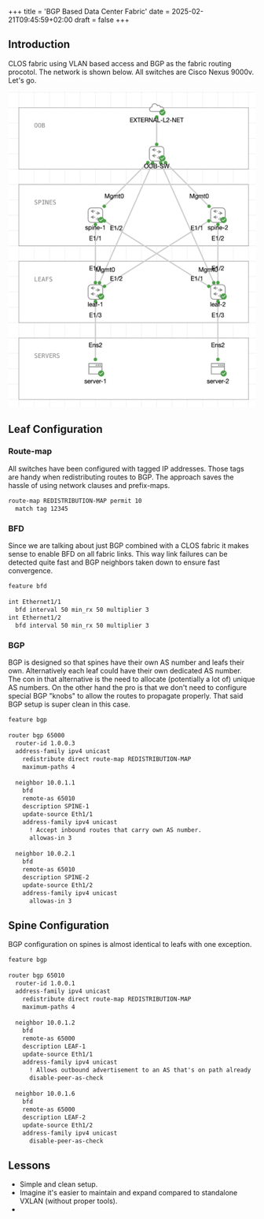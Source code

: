 +++
title = 'BGP Based Data Center Fabric'
date = 2025-02-21T09:45:59+02:00
draft = false
+++

## Introduction

CLOS fabric using VLAN based access and BGP as the fabric routing procotol. The network is shown below. All switches are Cisco Nexus 9000v. Let's go. 

![Network Diagram](../../static/images/clos-fabric-bgp.png)

## Leaf Configuration

### Route-map

All switches have been configured with tagged IP addresses. Those tags are handy when redistributing routes to BGP. The approach saves the hassle of using network clauses and prefix-maps.

```
route-map REDISTRIBUTION-MAP permit 10
  match tag 12345 
```

### BFD

Since we are talking about just BGP combined with a CLOS fabric it makes sense to enable BFD on all fabric links. This way link failures can be detected quite fast and BGP neighbors taken down to ensure fast convergence.

```
feature bfd

int Ethernet1/1
  bfd interval 50 min_rx 50 multiplier 3
int Ethernet1/2
  bfd interval 50 min_rx 50 multiplier 3
```

### BGP

BGP is designed so that spines have their own AS number and leafs their own. Alternatively each leaf could have their own dedicated AS number. The con in that alternative is the need to allocate (potentially a lot of) unique AS numbers. On the other hand the pro is that we don't need to configure special BGP "knobs" to allow the routes to propagate properly. That said BGP setup is super clean in this case.

```
feature bgp

router bgp 65000
  router-id 1.0.0.3
  address-family ipv4 unicast
    redistribute direct route-map REDISTRIBUTION-MAP
    maximum-paths 4
  
  neighbor 10.0.1.1
    bfd
    remote-as 65010
    description SPINE-1
    update-source Eth1/1
    address-family ipv4 unicast
      ! Accept inbound routes that carry own AS number.
      allowas-in 3

  neighbor 10.0.2.1
    bfd
    remote-as 65010
    description SPINE-2
    update-source Eth1/2
    address-family ipv4 unicast
      allowas-in 3
```

## Spine Configuration

BGP configuration on spines is almost identical to leafs with one exception. 

```
feature bgp

router bgp 65010
  router-id 1.0.0.1
  address-family ipv4 unicast
    redistribute direct route-map REDISTRIBUTION-MAP
    maximum-paths 4
  
  neighbor 10.0.1.2
    bfd
    remote-as 65000
    description LEAF-1
    update-source Eth1/1
    address-family ipv4 unicast
      ! Allows outbound advertisement to an AS that's on path already
      disable-peer-as-check

  neighbor 10.0.1.6
    bfd
    remote-as 65000
    description LEAF-2
    update-source Eth1/2
    address-family ipv4 unicast
      disable-peer-as-check
```

## Lessons

- Simple and clean setup.
- Imagine it's easier to maintain and expand compared to standalone VXLAN (without proper tools).
- 